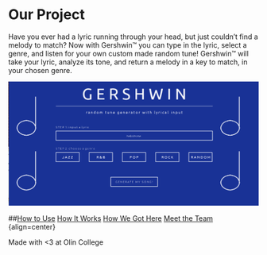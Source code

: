 # Our Project

Have you ever had a lyric running through your head, but just couldn’t find a melody to match? Now with Gershwin™ you can type in the lyric, select a genre, and listen for your own custom made random tune! Gershwin™ will take your lyric, analyze its tone, and return a melody in a key to match, in your chosen genre. 

![](gershwin.png)

##[How to Use](how_to_use.md) [How It Works](how_it_works.md) [How We Got Here](how_we_got_here.md) [Meet the Team](meet_the_team.md) {align=center}

Made with <3 at Olin College
